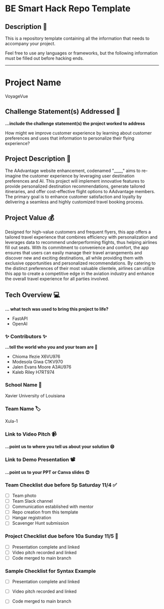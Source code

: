 # BE Smart Hack Repo Template

## Description 🚨 
This is a repository template containing all the information that needs to accompany your project.

Feel free to use any languages or frameworks, but the following information must be filled out before hacking ends.
___________
# Project Name
VoyageVue

## Challenge Statement(s) Addressed 🎯
**...include the challenge statement(s) the project worked to address**

How might we improve customer experience by learning about customer preferences and uses that information to personalize their flying experience?

## Project Description 🤯
The AAdvantage website enhancement, codenamed "____," aims to re-imagine the customer experience by leveraging user destination preferences and AI. This project will implement innovative features to provide personalized destination recommendations, generate tailored itineraries, and offer cost-effective flight options to AAdvantage members. The primary goal is to enhance customer satisfaction and loyalty by delivering a seamless and highly customized travel booking process.

## Project Value 💰
Designed for high-value customers and frequent flyers, this app offers a tailored travel experience that combines efficiency with personalization and leverages data to recommend underperforming flights, thus helping airlines fill out seats. With its commitment to convenience and comfort, the app ensures that users can easily manage their travel arrangements and discover new and exciting destinations, all while providing them with exclusive opportunities and personalized recommendations. By catering to the distinct preferences of their most valuable clientele, airlines can utilize this app to create a competitive edge in the aviation industry and enhance the overall travel experience for all parties involved.


## Tech Overview 💻
**... what tech was used to bring this project to life?**
* FastAPI
* OpenAI



### ✨ Contributors ✨
**...tell the world who you and your team are 🙂**
* Chioma Ifezie X6VU976
* Modesola Giwa C1KV970
* Jalen Evans Moore A3AU976
* Kaleb Riley H7RT974

### School Name 🏫
Xavier University of Louisiana

### Team Name 🏷
Xula-1

### Link to Video Pitch 📹
**...point us to where you tell us about your solution 😄**

### Link to Demo Presentation 📽
**...point us to your PPT or Canva slides 😍**

### Team Checklist due before 5p Saturday 11/4 ✅
- [ ] Team photo
- [ ] Team Slack channel
- [ ] Communication established with mentor
- [ ] Repo creation from this template
- [ ] Hangar registration
- [ ] Scavenger Hunt submission

### Project Checklist due before 10a Sunday 11/5 🏁
- [ ] Presentation complete and linked
- [ ] Video pitch recorded and linked
- [ ] Code merged to main branch

### Sample Checklist for Syntax Example 
- [ ] Presentation complete and linked
- [ ] Video pitch recorded and linked
- [ ] Code merged to main branch

